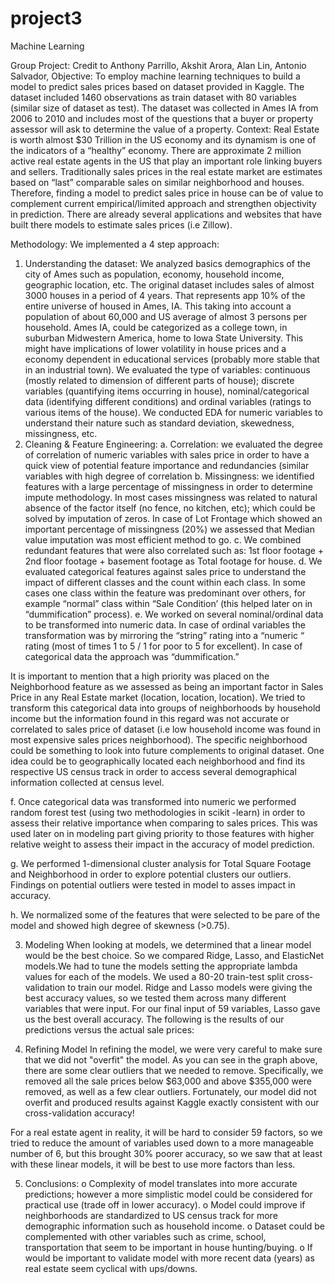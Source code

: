 # project3
Machine Learning


Group Project: Credit to Anthony Parrillo, Akshit Arora, Alan Lin, Antonio Salvador, 
Objective:  To employ machine learning techniques to build a model to predict sales prices based on dataset provided in Kaggle. The dataset included 1460 observations as train dataset with 80 variables (similar size of dataset as test). The dataset was collected in Ames IA from 2006 to 2010 and includes most of the questions that a buyer or property assessor will ask to determine the value of a property.
Context: Real Estate is worth almost $30 Trillion in the US economy and its dynamism is one of the indicators of a “healthy” economy. There are approximate 2 million active real estate agents in the US that play an important role linking buyers and sellers. Traditionally sales prices in the real estate market are estimates based on “last” comparable sales on similar neighborhood and houses.  Therefore, finding a model to predict sales price in house can be of value to complement current empirical/limited approach and strengthen objectivity in prediction. There are already several applications and websites that have built there models to estimate sales prices (i.e Zillow). 


Methodology:
We implemented a 4 step approach:
1.	Understanding the dataset:
We analyzed basics demographics of the city of Ames such as population, economy, household income, geographic location, etc. The original dataset includes sales of almost 3000 houses in a period of 4 years. That represents app 10% of the entire universe of housed in Ames, IA. This taking into account a population of about 60,000 and US average of almost 3 persons per household. Ames IA, could be categorized as a college town, in suburban Midwestern America, home to Iowa State University. This might have implications of lower volatility in house prices and a economy dependent in educational services (probably more stable that in an industrial town). 
We evaluated the type of variables: continuous (mostly related to dimension of different parts of house); discrete variables (quantifying items occurring in house), nominal/categorical data (identifying different conditions) and ordinal variables (ratings to various items of the house). 
We conducted EDA for numeric variables to understand their nature such as standard deviation, skewedness, missingness, etc. 
2.	Cleaning & Feature Engineering:
a.	Correlation: we evaluated the degree of correlation of numeric variables with sales price in order to have a quick view of potential feature importance and redundancies (similar variables with high degree of correlation
b.	Missingness: we identified features with a large percentage of missingness in order to determine impute methodology. In most cases missingness was related to natural absence of the factor itself (no fence, no kitchen, etc); which could be solved by imputation of zeros. In case of Lot Frontage which showed an important percentage of missingness (20%) we assessed that Median value imputation was most efficient method to go. 
c.	We combined redundant features that were also correlated such as: 1st floor footage + 2nd floor footage + basement footage  as Total footage for house.
d.	We evaluated categorical features against sales price to understand the impact of different classes and the count within each class. In some cases one class within the feature was predominant over others, for example “normal” class within “Sale Condition’ (this helped later on in “dummification” process). 
e.	We worked on several nominal/ordinal data to be transformed into numeric data. In case of ordinal variables the transformation was by mirroring the “string” rating into a “numeric “ rating (most of times 1 to 5 / 1 for poor to 5 for excellent). In case of categorical data the approach was “dummification.”

It is important to mention that a high priority was placed on the Neighborhood feature as we assessed as being an important factor in Sales Price in any Real Estate market (location, location, location). We tried to transform this categorical data into groups of neighborhoods by household income but the information found in this regard was not accurate or correlated to sales price of dataset (i.e low household income was found in most expensive sales prices neighborhood). The specific neighborhood could be something to look into future complements to original dataset. One idea could be to geographically located each neighborhood and find its respective US census track in order to access several demographical information collected at census level.

f.	Once categorical data was transformed into numeric we performed random forest test (using two methodologies in scikit -learn) in order to assess their relative importance when comparing to sales prices. This was used later on in modeling part giving priority to those features with higher relative weight to assess their impact in the accuracy of model prediction.

g.	We performed 1-dimensional cluster analysis for Total Square Footage and Neighborhood in order to explore potential clusters our outliers. Findings on potential outliers were tested in model to asses impact in accuracy.

h.	We normalized some of the features that were selected to be pare of the model and showed high degree of skewness (>0.75).


3.	Modeling
When looking at models, we determined that a linear model would be the best choice. So we compared Ridge, Lasso, and ElasticNet models.We had to tune the models setting the appropriate lambda values  for each of the models.
We used a 80-20 train-test split cross-validation to train our model.
Ridge and Lasso models were giving the best accuracy values, so we tested them across many different variables that were input. For our final input of 59 variables, Lasso gave us the best overall accuracy.
The following is the results of our predictions versus the actual sale prices:

4.	Refining Model
In refining the model, we were very careful to make sure that we did not "overfit" the model. As you can see in the graph above, there are some clear outliers that we needed to remove. Specifically, we removed all the sale prices below $63,000 and above $355,000 were removed, as well as a few clear outliers. Fortunately, our model did not overfit and produced results against Kaggle exactly consistent with our cross-validation accuracy!

For a real estate agent in reality, it will be hard to consider 59 factors, so we tried to reduce the amount of variables used down to a more manageable number of 6, but this brought 30% poorer accuracy, so we saw that at least with these linear models, it will be best to use more factors than less.

5. Conclusions:
o	Complexity of model translates into more accurate predictions; however a more simplistic model could be considered for practical use (trade off in lower accuracy).
o	Model could improve if neighborhoods are standardized to US census track for more demographic information such as household income.
o	Dataset could be complemented with other variables such as crime, school, transportation that seem to be important in house hunting/buying.
o	If would be important to validate model with more recent data (years) as real estate seem cyclical with ups/downs.




